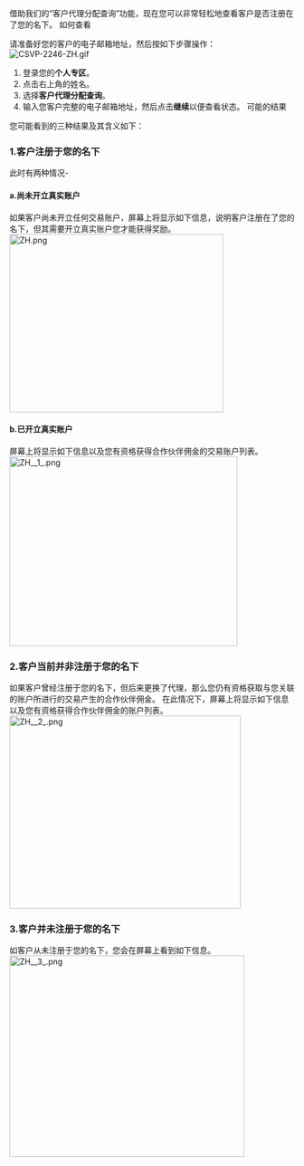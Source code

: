 
借助我们的“客户代理分配查询”功能，现在您可以非常轻松地查看客户是否注册在了您的名下。
如何查看
 
请准备好您的客户的电子邮箱地址，然后按如下步骤操作：
![CSVP-2246-ZH.gif](https://get.exnessaffiliates.help/hc/article_attachments/4406083559058/CSVP-2246-ZH.gif)
1. 登录您的**个人专区**。
2. 点击右上角的姓名。
3. 选择**客户代理分配查询**。
4. 输入您客户完整的电子邮箱地址，然后点击**继续**以便查看状态。
可能的结果
 
您可能看到的三种结果及其含义如下：
### 1.客户注册于您的名下 ###
此时有两种情况-
#### a.尚未开立真实账户 ####
如果客户尚未开立任何交易账户，屏幕上将显示如下信息，说明客户注册在了您的名下，但其需要开立真实账户您才能获得奖励。
<img alt="ZH.png" src="https://get.exnessaffiliates.help/hc/article_attachments/4406077818770/ZH.png" height="315" width="378" />
#### b.已开立真实账户 ####
屏幕上将显示如下信息以及您有资格获得合作伙伴佣金的交易账户列表。
<img alt="ZH__1_.png" src="https://get.exnessaffiliates.help/hc/article_attachments/4406077821714/ZH__1_.png" height="335" width="403" />
### 2.客户当前并非注册于您的名下 ###
如果客户曾经注册于您的名下，但后来更换了代理，那么您仍有资格获取与您关联的账户所进行的交易产生的合作伙伴佣金。 在此情况下，屏幕上将显示如下信息以及您有资格获得合作伙伴佣金的账户列表。
<img alt="ZH__2_.png" src="https://get.exnessaffiliates.help/hc/article_attachments/4406077823762/ZH__2_.png" height="341" width="409" />
### 3.客户并未注册于您的名下 ###
如客户从未注册于您的名下，您会在屏幕上看到如下信息。
<img alt="ZH__3_.png" src="https://get.exnessaffiliates.help/hc/article_attachments/4406077825042/ZH__3_.png" height="356" width="415" />